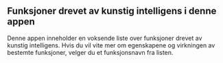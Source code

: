 ## <a name="ai-driven-features-in-this-app"></a>Funksjoner drevet av kunstig intelligens i denne appen

Denne appen inneholder en voksende liste over funksjoner drevet av kunstig intelligens. Hvis du vil vite mer om egenskapene og virkningen av bestemte funksjoner, velger du et funksjonsnavn fra listen.
